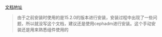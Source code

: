 [文档地址](https://docs.ceph.com/en/quincy/install/manual-deployment/#manually-installing-radosgw)

> 由于之前安装时使用的是15.2.0的版本进行安装，安装过程中出现了一些问题，所以就没写这个文档，建议还是使用cephadm进行安装。这个手动安装还是用来熟悉组件使用的
